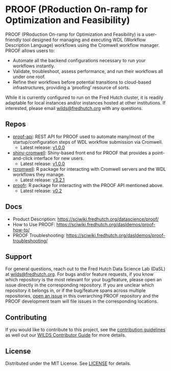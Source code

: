 # PROOF (PRoduction On-ramp for Optimization and Feasibility)
PROOF (PRoduction On-ramp for Optimization and Feasibility) is a user-friendly tool designed for managing and executing WDL (Workflow Description Language) workflows using the Cromwell workflow manager. PROOF allows users to:

- Automate all the backend configurations necessary to run your workflows instantly.
- Validate, troubleshoot, assess performance, and run their workflows all under one roof.
- Refine their workflows before potential transitions to cloud-based infrastructures, providing a ‘proofing’ resource of sorts.

While it is currently configured to run on the Fred Hutch cluster, it is readily adaptable for local instances and/or instances hosted at other institutions. If interested, please email wilds@fredhutch.org with any questions.

## Repos

- [proof-api](https://github.com/FredHutch/proof-api): REST API for PROOF used to automate many/most of the startup/configuration steps of WDL workflow submission via Cromwell.
    - Latest release: [v1.0.0](https://github.com/FredHutch/proof-api/releases/tag/v1.0.0)
- [shiny-cromwell](https://github.com/FredHutch/shiny-cromwell): Shiny-based front end for PROOF that provides a point-and-click interface for new users.
    - Latest release: [v1.0.0](https://github.com/FredHutch/shiny-cromwell/releases/tag/v1.0.0)
- [rcromwell](https://github.com/getwilds/rcromwell): R package for interacting with Cromwell servers and the WDL workflows they manage.
    - Latest release: [v3.2.1](https://github.com/getwilds/rcromwell/releases/tag/v3.2.1)
- [proofr](https://github.com/getwilds/proofr): R package for interacting with the PROOF API mentioned above.
    - Latest release: [v0.2](https://github.com/getwilds/proofr/releases/tag/v0.2)

## Docs

- Product Description: https://sciwiki.fredhutch.org/datascience/proof/
- How to Use PROOF: https://sciwiki.fredhutch.org/dasldemos/proof-how-to/
- PROOF Troubleshooting: https://sciwiki.fredhutch.org/dasldemos/proof-troubleshooting/

## Support

For general questions, reach out to the Fred Hutch Data Science Lab (DaSL) at wilds@fredhutch.org. For bugs and/or feature requests, if you know which repository is the most relevant for your bug/feature, please open an issue directly in the corresponding repository. If you are unclear which repository it belongs in, or if the bug/feature spans across multiple repositories, [open an issue](https://github.com/getwilds/proof/issues) in this overarching PROOF repository and the PROOF development team will file issues in the corresponding locations.

## Contributing

If you would like to contribute to this project, see the [contribution guidelines](CONTRIBUTING.md) as well out our [WILDS Contributor Guide](https://getwilds.org/guide/) for more details.

## License

Distributed under the MIT License. See [LICENSE](LICENSE) for details.


